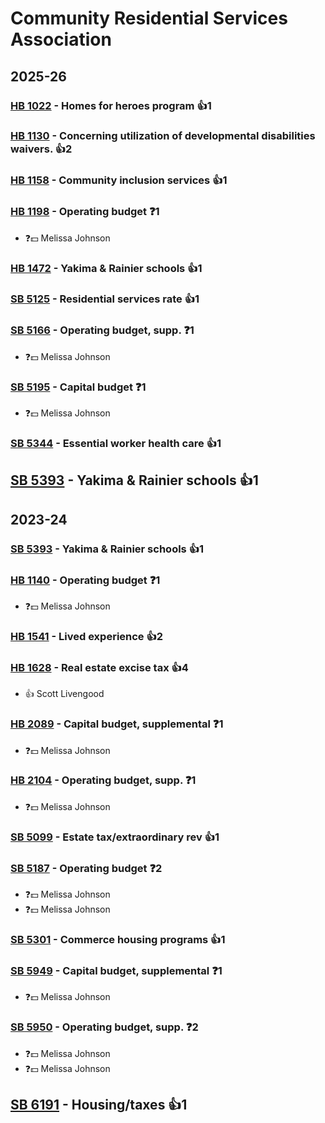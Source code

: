 # Community Residential Services Association
## 2025-26

### [HB 1022](/bill/2025-26/hb/1022/) - Homes for heroes program 👍1  

### [HB 1130](/bill/2025-26/hb/1130/) - Concerning utilization of developmental disabilities waivers. 👍2  

### [HB 1158](/bill/2025-26/hb/1158/) - Community inclusion services 👍1  

### [HB 1198](/bill/2025-26/hb/1198/) - Operating budget   ❓1
* ❓💵 Melissa Johnson

### [HB 1472](/bill/2025-26/hb/1472/) - Yakima & Rainier schools 👍1  

### [SB 5125](/bill/2025-26/sb/5125/) - Residential services rate 👍1  

### [SB 5166](/bill/2025-26/sb/5166/) - Operating budget, supp.   ❓1
* ❓💵 Melissa Johnson

### [SB 5195](/bill/2025-26/sb/5195/) - Capital budget   ❓1
* ❓💵 Melissa Johnson

### [SB 5344](/bill/2025-26/sb/5344/) - Essential worker health care 👍1  

## [SB 5393](/bill/2025-26/sb/5393/) - Yakima & Rainier schools 👍1  

## 2023-24

### [SB 5393](/bill/2023-24/sb/5393/) - Yakima & Rainier schools 👍1  

### [HB 1140](/bill/2023-24/hb/1140/) - Operating budget   ❓1
* ❓💵 Melissa Johnson

### [HB 1541](/bill/2023-24/hb/1541/) - Lived experience 👍2  

### [HB 1628](/bill/2023-24/hb/1628/) - Real estate excise tax 👍4  
* 👍 Scott Livengood

### [HB 2089](/bill/2023-24/hb/2089/) - Capital budget, supplemental   ❓1
* ❓💵 Melissa Johnson

### [HB 2104](/bill/2023-24/hb/2104/) - Operating budget, supp.   ❓1
* ❓💵 Melissa Johnson

### [SB 5099](/bill/2023-24/sb/5099/) - Estate tax/extraordinary rev 👍1  

### [SB 5187](/bill/2023-24/sb/5187/) - Operating budget   ❓2
* ❓💵 Melissa Johnson
* ❓💵 Melissa Johnson

### [SB 5301](/bill/2023-24/sb/5301/) - Commerce housing programs 👍1  

### [SB 5949](/bill/2023-24/sb/5949/) - Capital budget, supplemental   ❓1
* ❓💵 Melissa Johnson

### [SB 5950](/bill/2023-24/sb/5950/) - Operating budget, supp.   ❓2
* ❓💵 Melissa Johnson
* ❓💵 Melissa Johnson

## [SB 6191](/bill/2023-24/sb/6191/) - Housing/taxes 👍1  

